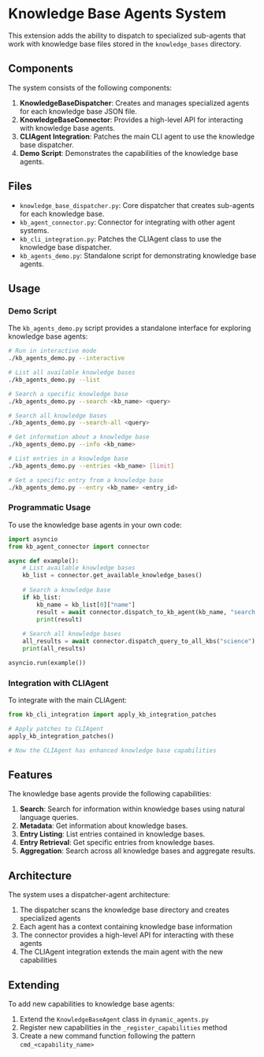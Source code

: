 # Knowledge Base Agents System

This extension adds the ability to dispatch to specialized sub-agents that work with knowledge base files stored in the `knowledge_bases` directory.

## Components

The system consists of the following components:

1. **KnowledgeBaseDispatcher**: Creates and manages specialized agents for each knowledge base JSON file.
2. **KnowledgeBaseConnector**: Provides a high-level API for interacting with knowledge base agents.
3. **CLIAgent Integration**: Patches the main CLI agent to use the knowledge base dispatcher.
4. **Demo Script**: Demonstrates the capabilities of the knowledge base agents.

## Files

- `knowledge_base_dispatcher.py`: Core dispatcher that creates sub-agents for each knowledge base.
- `kb_agent_connector.py`: Connector for integrating with other agent systems.
- `kb_cli_integration.py`: Patches the CLIAgent class to use the knowledge base dispatcher.
- `kb_agents_demo.py`: Standalone script for demonstrating knowledge base agents.

## Usage

### Demo Script

The `kb_agents_demo.py` script provides a standalone interface for exploring knowledge base agents:

```bash
# Run in interactive mode
./kb_agents_demo.py --interactive

# List all available knowledge bases
./kb_agents_demo.py --list

# Search a specific knowledge base
./kb_agents_demo.py --search <kb_name> <query>

# Search all knowledge bases
./kb_agents_demo.py --search-all <query>

# Get information about a knowledge base
./kb_agents_demo.py --info <kb_name>

# List entries in a knowledge base
./kb_agents_demo.py --entries <kb_name> [limit]

# Get a specific entry from a knowledge base
./kb_agents_demo.py --entry <kb_name> <entry_id>
```

### Programmatic Usage

To use the knowledge base agents in your own code:

```python
import asyncio
from kb_agent_connector import connector

async def example():
    # List available knowledge bases
    kb_list = connector.get_available_knowledge_bases()
    
    # Search a knowledge base
    if kb_list:
        kb_name = kb_list[0]["name"]
        result = await connector.dispatch_to_kb_agent(kb_name, "search definition")
        print(result)
    
    # Search all knowledge bases
    all_results = await connector.dispatch_query_to_all_kbs("science")
    print(all_results)

asyncio.run(example())
```

### Integration with CLIAgent

To integrate with the main CLIAgent:

```python
from kb_cli_integration import apply_kb_integration_patches

# Apply patches to CLIAgent
apply_kb_integration_patches()

# Now the CLIAgent has enhanced knowledge base capabilities
```

## Features

The knowledge base agents provide the following capabilities:

1. **Search**: Search for information within knowledge bases using natural language queries.
2. **Metadata**: Get information about knowledge bases.
3. **Entry Listing**: List entries contained in knowledge bases.
4. **Entry Retrieval**: Get specific entries from knowledge bases.
5. **Aggregation**: Search across all knowledge bases and aggregate results.

## Architecture

The system uses a dispatcher-agent architecture:

1. The dispatcher scans the knowledge base directory and creates specialized agents
2. Each agent has a context containing knowledge base information
3. The connector provides a high-level API for interacting with these agents
4. The CLIAgent integration extends the main agent with the new capabilities

## Extending

To add new capabilities to knowledge base agents:

1. Extend the `KnowledgeBaseAgent` class in `dynamic_agents.py`
2. Register new capabilities in the `_register_capabilities` method
3. Create a new command function following the pattern `cmd_<capability_name>`